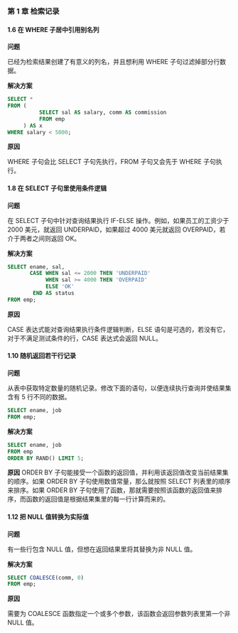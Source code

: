 ### 第 1 章 检索记录
#### 1.6 在 WHERE 子居中引用别名列
**问题**

已经为检索结果创建了有意义的列名，并且想利用 WHERE 子句过滤掉部分行数据。

**解决方案**

```SQL
SELECT * 
FROM (
          SELECT sal AS salary, comm AS commission 
          FROM emp
     ) AS x 
WHERE salary < 5000;
```

**原因**

WHERE 子句会比 SELECT 子句先执行，FROM 子句又会先于 WHERE 子句执行。


#### 1.8 在 SELECT 子句里使用条件逻辑
**问题**

在 SELECT 子句中针对查询结果执行 IF-ELSE 操作。例如，如果员工的工资少于 2000 美元，就返回 UNDERPAID，如果超过 4000 美元就返回 OVERPAID，若介于两者之间则返回 OK。

**解决方案**

```SQL
SELECT ename, sal, 
       CASE WHEN sal <= 2000 THEN 'UNDERPAID'
            WHEN sal >= 4000 THEN 'OVERPAID'
            ELSE 'OK'
        END AS status
FROM emp;
```

**原因**

CASE 表达式能对查询结果执行条件逻辑判断，ELSE 语句是可选的，若没有它，对于不满足测试条件的行，CASE 表达式会返回 NULL。


#### 1.10 随机返回若干行记录
**问题**

从表中获取特定数量的随机记录。修改下面的语句，以便连续执行查询并使结果集含有 5 行不同的数据。
```SQL
SELECT ename, job
FROM emp;
```

**解决方案**

```SQL
SELECT ename, job
FROM emp
ORDER BY RAND() LIMIT 5;
```

**原因**
ORDER BY 子句能接受一个函数的返回值，并利用该返回值改变当前结果集的顺序。如果 ORDER BY 子句使用数值常量，那么就按照 SELECT 列表里的顺序来排序。如果 ORDER BY 子句使用了函数，那就需要按照该函数的返回值来排序，而函数的返回值是根据结果集里的每一行计算而来的。


#### 1.12 把 NULL 值转换为实际值
**问题**

有一些行包含 NULL 值，但想在返回结果里将其替换为非 NULL 值。

**解决方案**

```SQL
SELECT COALESCE(comm, 0)
FROM emp;
```

**原因**

需要为 COALESCE 函数指定一个或多个参数，该函数会返回参数列表里第一个非 NULL 值。
